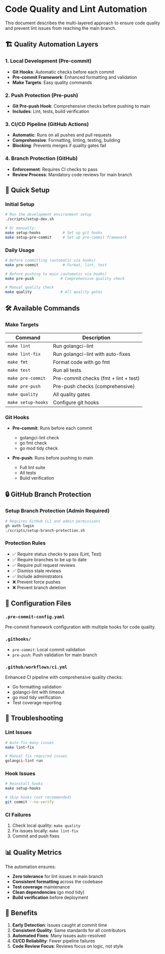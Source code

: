 # Code Quality and Lint Automation

This document describes the multi-layered approach to ensure code quality and prevent lint issues from reaching the main branch.

## 🏗️ Quality Automation Layers

### 1. **Local Development (Pre-commit)**
- **Git Hooks**: Automatic checks before each commit
- **Pre-commit Framework**: Enhanced formatting and validation
- **Make Targets**: Easy quality commands

### 2. **Push Protection (Pre-push)**
- **Git Pre-push Hook**: Comprehensive checks before pushing to main
- **Includes**: Lint, tests, build verification

### 3. **CI/CD Pipeline (GitHub Actions)**
- **Automatic**: Runs on all pushes and pull requests
- **Comprehensive**: Formatting, linting, testing, building
- **Blocking**: Prevents merges if quality gates fail

### 4. **Branch Protection (GitHub)**
- **Enforcement**: Requires CI checks to pass
- **Review Process**: Mandatory code reviews for main branch

## 🚀 Quick Setup

### Initial Setup
```bash
# Run the development environment setup
./scripts/setup-dev.sh

# Or manually:
make setup-hooks          # Set up git hooks
make setup-pre-commit     # Set up pre-commit framework
```

### Daily Usage
```bash
# Before committing (automatic via hooks)
make pre-commit           # Format, lint, test

# Before pushing to main (automatic via hooks)
make pre-push            # Comprehensive quality check

# Manual quality check
make quality             # All quality gates
```

## 🛠️ Available Commands

### Make Targets
| Command | Description |
|---------|-------------|
| `make lint` | Run golangci-lint |
| `make lint-fix` | Run golangci-lint with auto-fixes |
| `make fmt` | Format code with go fmt |
| `make test` | Run all tests |
| `make pre-commit` | Pre-commit checks (fmt + lint + test) |
| `make pre-push` | Pre-push checks (comprehensive) |
| `make quality` | All quality gates |
| `make setup-hooks` | Configure git hooks |

### Git Hooks
- **Pre-commit**: Runs before each commit
  - golangci-lint check
  - go fmt check
  - go mod tidy check
  
- **Pre-push**: Runs before pushing to main
  - Full lint suite
  - All tests
  - Build verification

## 🔒 GitHub Branch Protection

### Setup Branch Protection (Admin Required)
```bash
# Requires GitHub CLI and admin permissions
gh auth login
./scripts/setup-branch-protection.sh
```

### Protection Rules
- ✅ Require status checks to pass (Lint, Test)
- ✅ Require branches to be up to date
- ✅ Require pull request reviews
- ✅ Dismiss stale reviews
- ✅ Include administrators
- ❌ Prevent force pushes
- ❌ Prevent branch deletion

## 🔧 Configuration Files

### `.pre-commit-config.yaml`
Pre-commit framework configuration with multiple hooks for code quality.

### `.githooks/`
- `pre-commit`: Local commit validation
- `pre-push`: Push validation for main branch

### `.github/workflows/ci.yml`
Enhanced CI pipeline with comprehensive quality checks:
- Go formatting validation
- golangci-lint with timeout
- go mod tidy verification
- Test coverage reporting

## 🚨 Troubleshooting

### Lint Issues
```bash
# Auto-fix many issues
make lint-fix

# Manual fix required issues
golangci-lint run
```

### Hook Issues
```bash
# Reinstall hooks
make setup-hooks

# Skip hooks (not recommended)
git commit --no-verify
```

### CI Failures
1. Check local quality: `make quality`
2. Fix issues locally: `make lint-fix`
3. Commit and push fixes

## 📊 Quality Metrics

The automation ensures:
- **Zero tolerance** for lint issues in main branch
- **Consistent formatting** across the codebase  
- **Test coverage** maintenance
- **Clean dependencies** (go mod tidy)
- **Build verification** before deployment

## 🎯 Benefits

1. **Early Detection**: Issues caught at commit time
2. **Consistent Quality**: Same standards for all contributors
3. **Automated Fixes**: Many issues auto-resolved
4. **CI/CD Reliability**: Fewer pipeline failures
5. **Code Review Focus**: Reviews focus on logic, not style
